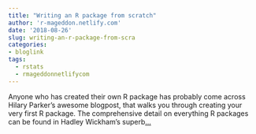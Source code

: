 ```yaml
---
title: "Writing an R package from scratch"
author: 'r-mageddon.netlify.com'
date: '2018-08-26'
slug: writing-an-r-package-from-scra
categories:
- bloglink
tags:
  - rstats
  - rmageddonnetlifycom
---
```


Anyone who has created their own R package has probably come across Hilary Parker’s awesome blogpost, that walks you through creating your very first R package. The comprehensive detail on everything R packages can be found in Hadley Wickham’s superb[... <i class="fas fa-external-link-alt"></i>](https://r-mageddon.netlify.com/post/writing-an-r-package-from-scratch/)

